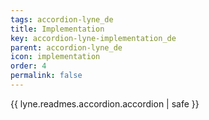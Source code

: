 ```yaml
---
tags: accordion-lyne_de
title: Implementation
key: accordion-lyne-implementation_de
parent: accordion-lyne_de
icon: implementation
order: 4
permalink: false  
---
```

 {{ lyne.readmes.accordion.accordion | safe }}



